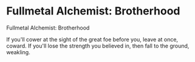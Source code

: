 # Fullmetal Alchemist: Brotherhood

Fullmetal Alchemist: Brotherhood

If you'll cower at the sight of the great foe before you, leave at once, coward. If you'll lose the strength you believed in, then fall to the ground, weakling.